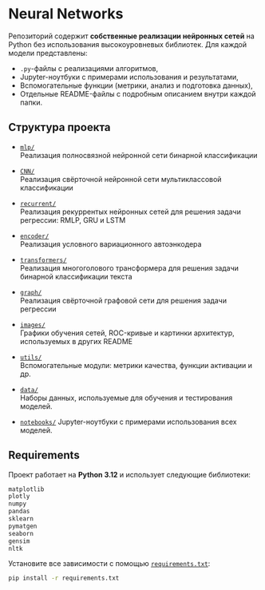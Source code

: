 # Neural Networks

Репозиторий содержит **собственные реализации нейронных сетей** на Python без использования высокоуровневых библиотек. Для каждой модели представлены:

- `.py`-файлы с реализациями алгоритмов,
- Jupyter-ноутбуки с примерами использования и результатами,
- Вспомогательные функции (метрики, анализ и подготовка данных),
- Отдельные README-файлы с подробным описанием внутри каждой папки.

## Структура проекта

- [`mlp/`](./mlp)  
  Реализация полносвязной нейронной сети бинарной классификации

- [`CNN/`](./cv)  
  Реализация свёрточной нейронной сети мультиклассовой классификации

- [`recurrent/`](./recurrent_nn)  
  Реализация рекуррентых нейронных сетей для решения задачи регрессии: RMLP, GRU и LSTM

- [`encoder/`](./encoder)  
  Реализация условного вариационного автоэнкодера

- [`transformers/`](./transformers)  
  Реализация многоголового трансформера для решения задачи бинарной классификации текста

- [`graph/`](./graph_nn)  
  Реализация свёрточной графовой сети для решения задачи регрессии

- [`images/`](./images)  
  Графики обучения сетей, ROC-кривые и картинки архитектур, используемых в других README

- [`utils/`](./utils)  
  Вспомогательные модули: метрики качества, функции активации и др.

- [`data/`](./data)  
  Наборы данных, используемые для обучения и тестирования моделей.

- [`notebooks/`](./notebooks)
  Jupyter-ноутбуки с примерами использования всех моделей. 


## Requirements

Проект работает на **Python 3.12** и использует следующие библиотеки:

```txt
matplotlib
plotly
numpy
pandas
sklearn
pymatgen
seaborn
gensim
nltk
```
Установите все зависимости с помощью [`requirements.txt`](./requirements.txt):

```bash
pip install -r requirements.txt
```

